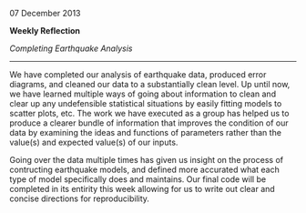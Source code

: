 07 December 2013

**Weekly Reflection**

_Completing Earthquake Analysis_

-----

We have completed our analysis of earthquake data, produced error diagrams, and cleaned our data to a substantially clean level.  Up until now, we have learned multiple ways of going about information to clean and clear up any undefensible statistical situations by easily fitting models to scatter plots, etc.  The work we have executed as a group has helped us to produce a clearer bundle of information that improves the condition of our data by examining the ideas and functions of parameters rather than the value(s) and expected value(s) of our inputs.

Going over the data multiple times has given us insight on the process of contructing earthquake models, and defined more accurated what each type of model specifically does and maintains.  Our final code will be completed in its entirity this week allowing for us to write out clear and concise directions for reproducibility.